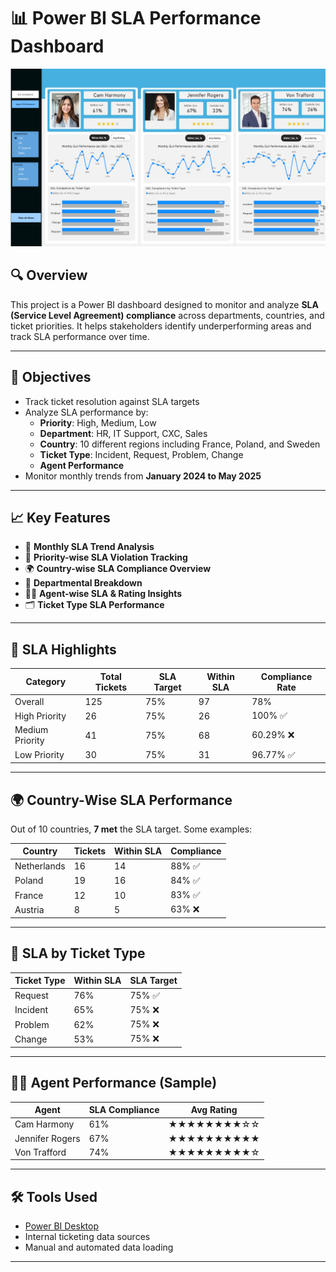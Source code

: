 # 📊 Power BI SLA Performance Dashboard

![](image.png)

## 🔍 Overview

This project is a Power BI dashboard designed to monitor and analyze **SLA (Service Level Agreement) compliance** across departments, countries, and ticket priorities. It helps stakeholders identify underperforming areas and track SLA performance over time.

---

## 🎯 Objectives

- Track ticket resolution against SLA targets
- Analyze SLA performance by:
  - **Priority**: High, Medium, Low
  - **Department**: HR, IT Support, CXC, Sales
  - **Country**: 10 different regions including France, Poland, and Sweden
  - **Ticket Type**: Incident, Request, Problem, Change
  - **Agent Performance**
- Monitor monthly trends from **January 2024 to May 2025**

---

## 📈 Key Features

- 📅 **Monthly SLA Trend Analysis**  
- 🚨 **Priority-wise SLA Violation Tracking**
- 🌍 **Country-wise SLA Compliance Overview**
- 👥 **Departmental Breakdown**
- 🧑‍💻 **Agent-wise SLA & Rating Insights**
- 🗂️ **Ticket Type SLA Performance**

---

## 📌 SLA Highlights

| Category          | Total Tickets | SLA Target | Within SLA | Compliance Rate |
|------------------|---------------|------------|------------|-----------------|
| Overall           | 125           | 75%        | 97         | 78%             |
| High Priority     | 26            | 75%        | 26         | 100% ✅         |
| Medium Priority   | 41            | 75%        | 68         | 60.29% ❌       |
| Low Priority      | 30            | 75%        | 31         | 96.77% ✅       |

---

## 🌍 Country-Wise SLA Performance

Out of 10 countries, **7 met** the SLA target. Some examples:

| Country     | Tickets | Within SLA | Compliance |
|-------------|---------|------------|------------|
| Netherlands | 16      | 14         | 88% ✅     |
| Poland      | 19      | 16         | 84% ✅     |
| France      | 12      | 10         | 83% ✅     |
| Austria     | 8       | 5          | 63% ❌     |

---

## 🧾 SLA by Ticket Type

| Ticket Type | Within SLA | SLA Target |
|-------------|------------|------------|
| Request     | 76%        | 75% ✅     |
| Incident    | 65%        | 75% ❌     |
| Problem     | 62%        | 75% ❌     |
| Change      | 53%        | 75% ❌     |

---

## 👨‍💼 Agent Performance (Sample)

| Agent            | SLA Compliance | Avg Rating         |
|------------------|----------------|--------------------|
| Cam Harmony      | 61%            | ★★★★★★★★☆☆       |
| Jennifer Rogers  | 67%            | ★★★★★★★★★★       |
| Von Trafford     | 74%            | ★★★★★★★★★☆       |

---

## 🛠️ Tools Used

- [Power BI Desktop](https://powerbi.microsoft.com/)
- Internal ticketing data sources
- Manual and automated data loading

---



